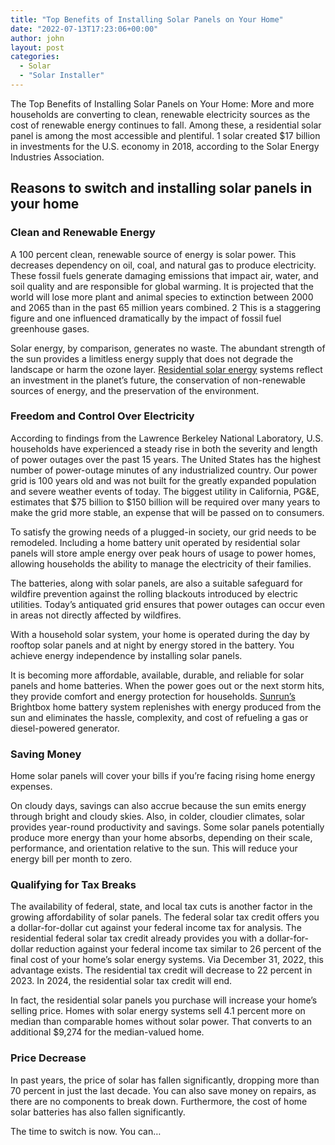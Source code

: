 ```yaml
---
title: "Top Benefits of Installing Solar Panels on Your Home"
date: "2022-07-13T17:23:06+00:00"
author: john
layout: post
categories:
  - Solar
  - "Solar Installer"
---
```


The Top Benefits of Installing Solar Panels on Your Home: More and more households are converting to clean, renewable electricity sources as the cost of renewable energy continues to fall. Among these, a residential solar panel is among the most accessible and plentiful. 1 solar created $17 billion in investments for the U.S. economy in 2018, according to the Solar Energy Industries Association.

## Reasons to switch and installing solar panels in your home

### Clean and Renewable Energy

A 100 percent clean, renewable source of energy is solar power. This decreases dependency on oil, coal, and natural gas to produce electricity. These fossil fuels generate damaging emissions that impact air, water, and soil quality and are responsible for global warming. It is projected that the world will lose more plant and animal species to extinction between 2000 and 2065 than in the past 65 million years combined. 2 This is a staggering figure and one influenced dramatically by the impact of fossil fuel greenhouse gases.

Solar energy, by comparison, generates no waste. The abundant strength of the sun provides a limitless energy supply that does not degrade the landscape or harm the ozone layer. [Residential solar energy](/how-do-solar-panels-work/) systems reflect an investment in the planet’s future, the conservation of non-renewable sources of energy, and the preservation of the environment.

### Freedom and Control Over Electricity

According to findings from the Lawrence Berkeley National Laboratory, U.S. households have experienced a steady rise in both the severity and length of power outages over the past 15 years. The United States has the highest number of power-outage minutes of any industrialized country. Our power grid is 100 years old and was not built for the greatly expanded population and severe weather events of today. The biggest utility in California, PG&amp;E, estimates that $75 billion to $150 billion will be required over many years to make the grid more stable, an expense that will be passed on to consumers.

To satisfy the growing needs of a plugged-in society, our grid needs to be remodeled. Including a home battery unit operated by residential solar panels will store ample energy over peak hours of usage to power homes, allowing households the ability to manage the electricity of their families.

The batteries, along with solar panels, are also a suitable safeguard for wildfire prevention against the rolling blackouts introduced by electric utilities. Today’s antiquated grid ensures that power outages can occur even in areas not directly affected by wildfires.

With a household solar system, your home is operated during the day by rooftop solar panels and at night by energy stored in the battery. You achieve energy independence by installing solar panels.

It is becoming more affordable, available, durable, and reliable for solar panels and home batteries. When the power goes out or the next storm hits, they provide comfort and energy protection for households. [Sunrun’s ](/sunpower/)Brightbox home battery system replenishes with energy produced from the sun and eliminates the hassle, complexity, and cost of refueling a gas or diesel-powered generator.

### Saving Money

Home solar panels will cover your bills if you’re facing rising home energy expenses.

On cloudy days, savings can also accrue because the sun emits energy through bright and cloudy skies. Also, in colder, cloudier climates, solar provides year-round productivity and savings. Some solar panels potentially produce more energy than your home absorbs, depending on their scale, performance, and orientation relative to the sun. This will reduce your energy bill per month to zero.

### Qualifying for Tax Breaks

The availability of federal, state, and local tax cuts is another factor in the growing affordability of solar panels. The federal solar tax credit offers you a dollar-for-dollar cut against your federal income tax for analysis. The residential federal solar tax credit already provides you with a dollar-for-dollar reduction against your federal income tax similar to 26 percent of the final cost of your home’s solar energy systems. Via December 31, 2022, this advantage exists. The residential tax credit will decrease to 22 percent in 2023. In 2024, the residential solar tax credit will end.

In fact, the residential solar panels you purchase will increase your home’s selling price. Homes with solar energy systems sell 4.1 percent more on median than comparable homes without solar power. That converts to an additional $9,274 for the median-valued home.

### Price Decrease

In past years, the price of solar has fallen significantly, dropping more than 70 percent in just the last decade. You can also save money on repairs, as there are no components to break down. Furthermore, the cost of home solar batteries has also fallen significantly.

The time to switch is now. You can…
